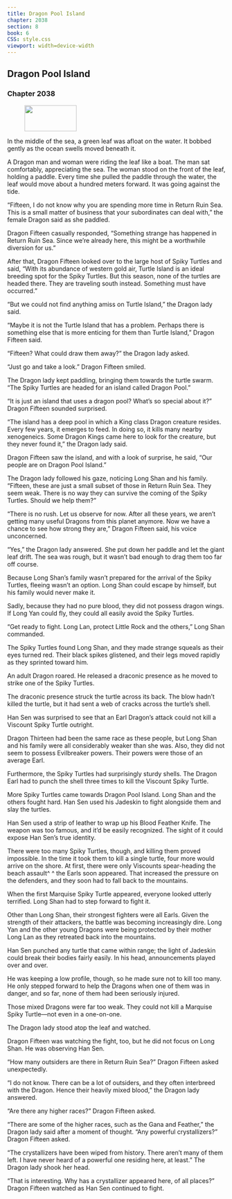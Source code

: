 ```yaml
---
title: Dragon Pool Island
chapter: 2038
section: 8
book: 6
CSS: style.css
viewport: width=device-width
---
```


## Dragon Pool Island

### Chapter 2038

<figure>
	<img src="../Images/gem.gif" alt="" id="gem" width="120" height="60" />
</figure>

In the middle of the sea, a green leaf was afloat on the water. It bobbed gently as the ocean swells moved beneath it.

A Dragon man and woman were riding the leaf like a boat. The man sat comfortably, appreciating the sea. The woman stood on the front of the leaf, holding a paddle. Every time she pulled the paddle through the water, the leaf would move about a hundred meters forward. It was going against the tide.

“Fifteen, I do not know why you are spending more time in Return Ruin Sea. This is a small matter of business that your subordinates can deal with,” the female Dragon said as she paddled.

Dragon Fifteen casually responded, “Something strange has happened in Return Ruin Sea. Since we’re already here, this might be a worthwhile diversion for us.”

After that, Dragon Fifteen looked over to the large host of Spiky Turtles and said, “With its abundance of western gold air, Turtle Island is an ideal breeding spot for the Spiky Turtles. But this season, none of the turtles are headed there. They are traveling south instead. Something must have occurred.”

“But we could not find anything amiss on Turtle Island,” the Dragon lady said.

“Maybe it is not the Turtle Island that has a problem. Perhaps there is something else that is more enticing for them than Turtle Island,” Dragon Fifteen said.

“Fifteen? What could draw them away?” the Dragon lady asked.

“Just go and take a look.” Dragon Fifteen smiled.

The Dragon lady kept paddling, bringing them towards the turtle swarm. “The Spiky Turtles are headed for an island called Dragon Pool.”

“It is just an island that uses a dragon pool? What’s so special about it?” Dragon Fifteen sounded surprised.

“The island has a deep pool in which a King class Dragon creature resides. Every few years, it emerges to feed. In doing so, it kills many nearby xenogeneics. Some Dragon Kings came here to look for the creature, but they never found it,” the Dragon lady said.

Dragon Fifteen saw the island, and with a look of surprise, he said, “Our people are on Dragon Pool Island.”

The Dragon lady followed his gaze, noticing Long Shan and his family. “Fifteen, these are just a small subset of those in Return Ruin Sea. They seem weak. There is no way they can survive the coming of the Spiky Turtles. Should we help them?”

“There is no rush. Let us observe for now. After all these years, we aren’t getting many useful Dragons from this planet anymore. Now we have a chance to see how strong they are,” Dragon Fifteen said, his voice unconcerned.

“Yes,” the Dragon lady answered. She put down her paddle and let the giant leaf drift. The sea was rough, but it wasn’t bad enough to drag them too far off course.

Because Long Shan’s family wasn’t prepared for the arrival of the Spiky Turtles, fleeing wasn’t an option. Long Shan could escape by himself, but his family would never make it.

Sadly, because they had no pure blood, they did not possess dragon wings. If Long Yan could fly, they could all easily avoid the Spiky Turtles.

“Get ready to fight. Long Lan, protect Little Rock and the others,” Long Shan commanded.

The Spiky Turtles found Long Shan, and they made strange squeals as their eyes turned red. Their black spikes glistened, and their legs moved rapidly as they sprinted toward him.

An adult Dragon roared. He released a draconic presence as he moved to strike one of the Spiky Turtles.

The draconic presence struck the turtle across its back. The blow hadn’t killed the turtle, but it had sent a web of cracks across the turtle’s shell.

Han Sen was surprised to see that an Earl Dragon’s attack could not kill a Viscount Spiky Turtle outright.

Dragon Thirteen had been the same race as these people, but Long Shan and his family were all considerably weaker than she was. Also, they did not seem to possess Evilbreaker powers. Their powers were those of an average Earl.

Furthermore, the Spiky Turtles had surprisingly sturdy shells. The Dragon Earl had to punch the shell three times to kill the Viscount Spiky Turtle.

More Spiky Turtles came towards Dragon Pool Island. Long Shan and the others fought hard. Han Sen used his Jadeskin to fight alongside them and slay the turtles.

Han Sen used a strip of leather to wrap up his Blood Feather Knife. The weapon was too famous, and it’d be easily recognized. The sight of it could expose Han Sen’s true identity.

There were too many Spiky Turtles, though, and killing them proved impossible. In the time it took them to kill a single turtle, four more would arrive on the shore. At first, there were only Viscounts spear-heading the beach assault^ ^ the Earls soon appeared. That increased the pressure on the defenders, and they soon had to fall back to the mountains.

When the first Marquise Spiky Turtle appeared, everyone looked utterly terrified. Long Shan had to step forward to fight it.

Other than Long Shan, their strongest fighters were all Earls. Given the strength of their attackers, the battle was becoming increasingly dire. Long Yan and the other young Dragons were being protected by their mother Long Lan as they retreated back into the mountains.

Han Sen punched any turtle that came within range; the light of Jadeskin could break their bodies fairly easily. In his head, announcements played over and over.

He was keeping a low profile, though, so he made sure not to kill too many. He only stepped forward to help the Dragons when one of them was in danger, and so far, none of them had been seriously injured.

Those mixed Dragons were far too weak. They could not kill a Marquise Spiky Turtle—not even in a one-on-one.

The Dragon lady stood atop the leaf and watched.

Dragon Fifteen was watching the fight, too, but he did not focus on Long Shan. He was observing Han Sen.

“How many outsiders are there in Return Ruin Sea?” Dragon Fifteen asked unexpectedly.

“I do not know. There can be a lot of outsiders, and they often interbreed with the Dragon. Hence their heavily mixed blood,” the Dragon lady answered.

“Are there any higher races?” Dragon Fifteen asked.

“There are some of the higher races, such as the Gana and Feather,” the Dragon lady said after a moment of thought. “Any powerful crystallizers?” Dragon Fifteen asked.

“The crystallizers have been wiped from history. There aren’t many of them left. I have never heard of a powerful one residing here, at least.” The Dragon lady shook her head.

“That is interesting. Why has a crystallizer appeared here, of all places?” Dragon Fifteen watched as Han Sen continued to fight.